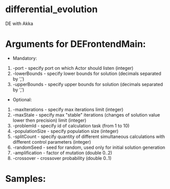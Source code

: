 # differential_evolution
DE with Akka

# Arguments for DEFrontendMain:
* Mandatory:
1. -port - specify port on which Actor should listen (integer)
2. -lowerBounds - specify lower bounds for solution (decimals separated by ',')
3. -upperBounds - specify upper bounds for solution (decimals separated by ',')
* Optional:
1. -maxIterations - specify max iterations limit (integer)
2. -maxStale - specify max "stable" iterations (changes of solution value lower then precision) limit (integer)
3. -problemId - specify id of calculation task (from 1 to 10)
4. -populationSize - specify population size (integer)
5. -splitCount - specify quantity of different simultaneous calculations with different control parameters (integer)
6. -randomSeed - seed for random, used only for initial solution generation
7. -amplification - factor of mutation (double 0..2)
8. -crossover - crossover probability (double 0..1)

# Samples:
